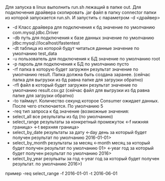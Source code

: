 Для запуска в linux выполнить run.sh лежащий в папке out.
Для подключения драйвера скопировать .jar файл в папку connector папки из которой запускается run.sh. 
И запустить с параметром -d <драйвер>

- -d Класс драйвера для подключения к бд значение по умолчанию com.mysql.jdbc.Driver
- -db путь для подключения к базе данных значение по умолчанию jdbc:mysql://localhost/fastentest 
- -dt таблица из которой будут читаться данные значение по умолчанию test_data
- -u пользователь для подключения к БД значение по умолчанию root
- -p пароль для подключения к БД по умолчанию пусто
- -rf папка в которую будет загружен результат значение по умолчанию result. Папка должна быть создана заранее. (сейчас папка для выгрузки из бд равна папке для загрузки обратно)
- -rfl файл в который будет загружен результат значение по умолчанию result.csv.gz  (сейчас файл для выгрузки из бд равна папке для загрузки обратно)
- -to таймаут. Количество секунд которое Consumer ожидает данных. После чего отключается. По умолчанию 5
- -req тип запроса к бд значение (возможные значения: 
- select_all все результаты из бд (по умолчанию)
- select_range результаты за конкретный промежуток <-f нижняя граница> <-t верхняя граница>
- select_by_date результаты за дату <-day день за который будет получен результат по умолчанию 2016-01-01>
- select_by_month результаты за месяц <-month месяц за который будет получен результат по умолчанию 01> <-year год за который будет получен результат по умолчанию 2016>
- select_by_year резульаты за год <-year год за который будет получен результат. по умолчанию 2016>)

пример -req select_range -f 2016-01-01 -t 2016-06-01 
